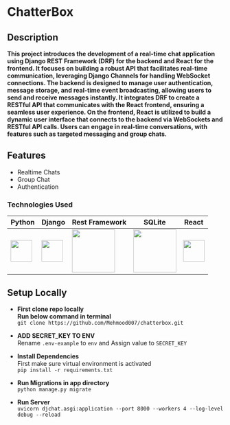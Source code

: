 # ChatterBox

## Description

**This project introduces the development of a real-time chat application using Django REST Framework (DRF) for the backend and React for the frontend. It focuses on building a robust API that facilitates real-time communication, leveraging Django Channels for handling WebSocket connections. The backend is designed to manage user authentication, message storage, and real-time event broadcasting, allowing users to send and receive messages instantly. It integrates DRF to create a RESTful API that communicates with the React frontend, ensuring a seamless user experience. On the frontend, React is utilized to build a dynamic user interface that connects to the backend via WebSockets and RESTful API calls. Users can engage in real-time conversations, with features such as targeted messaging and group chats.**

## Features

- Realtime Chats
- Group Chat  
- Authentication


### Technologies Used

| Python | Django | Rest Framework | SQLite | React |
|--------|--------|----------------|--------|--------|
| <img src="https://upload.wikimedia.org/wikipedia/commons/c/c3/Python-logo-notext.svg" width="50"> | <img src="https://upload.wikimedia.org/wikipedia/commons/7/75/Django_logo.svg" width="50"> | <img src="https://www.django-rest-framework.org/img/logo.png" width="100"> | <img src="https://www.sqlite.org/images/sqlite370_banner.gif" width="100"> | <img src="https://www.svgrepo.com/show/327388/logo-react.svg" width="50"> |



## Setup Locally
- **First clone repo locally**  
  **Run below command in terminal**  
  `git clone https://github.com/Mehmood007/chatterbox.git`  

-  **ADD SECRET_KEY TO ENV**  
  Rename `.env-example` to `env` and Assign value to `SECRET_KEY`  

- **Install Dependencies**  
  First make sure virtual environment is activated  
  `pip install -r requirements.txt`

- **Run Migrations in app directory**   
  `python manage.py migrate`

- **Run Server**  
  `uvicorn djchat.asgi:application --port 8000 --workers 4 --log-level debug --reload`